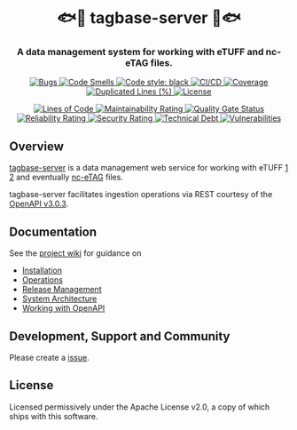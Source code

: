 <h1 align="center" style="border-bottom: none;">🐟🛜 tagbase-server 🛜🐟</h1>
<h3 align="center">A data management system for working with eTUFF and nc-eTAG files.</h3>

<p align="center">
  <a href="https://sonarcloud.io/summary/new_code?id=tagbase_tagbase-server">
    <img alt="Bugs" src="https://sonarcloud.io/api/project_badges/measure?project=tagbase_tagbase-server&metric=bugs">
  </a>
  <a href="https://sonarcloud.io/summary/new_code?id=tagbase_tagbase-server">
    <img alt="Code Smells" src="https://sonarcloud.io/api/project_badges/measure?project=tagbase_tagbase-server&metric=code_smells">
  </a>
  <a href="https://github.com/psf/black">
    <img alt="Code style: black" src="https://img.shields.io/badge/code%20style-black-000000.svg">
  </a>
  <a href="https://github.com/tagbase/tagbase-server/actions">
    <img alt="CI/CD" src="https://github.com/tagbase/tagbase-server/actions/workflows/build.yml/badge.svg">
  </a>
  <a href="https://sonarcloud.io/summary/new_code?id=tagbase_tagbase-server">
    <img alt="Coverage" src="https://sonarcloud.io/api/project_badges/measure?project=tagbase_tagbase-server&metric=coverage">
  </a>
  <a href="https://sonarcloud.io/summary/new_code?id=tagbase_tagbase-server">
    <img alt="Duplicated Lines (%)" src="https://sonarcloud.io/api/project_badges/measure?project=tagbase_tagbase-server&metric=duplicated_lines_density">
  </a>
  <a href="https://www.apache.org/licenses/LICENSE-2.0">
    <img alt="License" src="https://img.shields.io/github/license/tagbase/tagbase-server.svg?maxAge=2592000">
  </a>
</p>
<p align="center">
  <a href="https://sonarcloud.io/summary/new_code?id=tagbase_tagbase-server">
    <img alt="Lines of Code" src="https://sonarcloud.io/api/project_badges/measure?project=tagbase_tagbase-server&metric=ncloc">
  </a>
  <a href="https://sonarcloud.io/summary/new_code?id=tagbase_tagbase-server">
    <img alt="Maintainability Rating" src="https://sonarcloud.io/api/project_badges/measure?project=tagbase_tagbase-server&metric=sqale_rating">
  </a>
  <a href="https://sonarcloud.io/summary/new_code?id=tagbase_tagbase-server">
    <img alt="Quality Gate Status" src="https://sonarcloud.io/api/project_badges/measure?project=tagbase_tagbase-server&metric=alert_status">
  </a>
  <a href="https://sonarcloud.io/summary/new_code?id=tagbase_tagbase-server">
    <img alt="Reliability Rating" src="https://sonarcloud.io/api/project_badges/measure?project=tagbase_tagbase-server&metric=reliability_rating">
  </a>
  <a href="https://sonarcloud.io/summary/new_code?id=tagbase_tagbase-server">
    <img alt="Security Rating" src="https://sonarcloud.io/api/project_badges/measure?project=tagbase_tagbase-server&metric=security_rating">
  </a>
  <a href="https://sonarcloud.io/summary/new_code?id=tagbase_tagbase-server">
    <img alt="Technical Debt" src="https://sonarcloud.io/api/project_badges/measure?project=tagbase_tagbase-server&metric=sqale_index">
  </a>
  <a href="https://sonarcloud.io/summary/new_code?id=tagbase_tagbase-server">
    <img alt="Vulnerabilities" src="https://sonarcloud.io/api/project_badges/measure?project=tagbase_tagbase-server&metric=vulnerabilities">
  </a>
</p>

## Overview

[tagbase-server](https://github.com/tagbase/tagbase-server) is a data management web service for working with eTUFF [1](https://doi.org/10.6084/m9.figshare.10032848.v4) [2](https://doi.org/10.6084/m9.figshare.10159820.v1) and eventually [nc-eTAG](https://github.com/oceandatainterop/nc-eTAG/) files.

tagbase-server facilitates ingestion operations via REST courtesy of the [OpenAPI v3.0.3](https://spec.openapis.org/oas/v3.0.3.html).

## Documentation

See the [project wiki](https://github.com/tagbase/tagbase-server/wiki) for guidance on 
* [Installation](https://github.com/tagbase/tagbase-server/wiki/Installation)
* [Operations](https://github.com/tagbase/tagbase-server/wiki/Operations)
* [Release Management](https://github.com/tagbase/tagbase-server/wiki/Release-Management-Guide)
* [System Architecture](https://github.com/tagbase/tagbase-server/wiki/Systems-Architecture)
* [Working with OpenAPI](https://github.com/tagbase/tagbase-server/wiki/Working-with-the-OpenAPI-Specification-a.k.a-openapi.yaml)

## Development, Support and Community
Please create a [issue](https://github.com/tagbase/tagbase-server/issues).

## License
Licensed permissively under the Apache License v2.0, a copy of which ships with this software.
